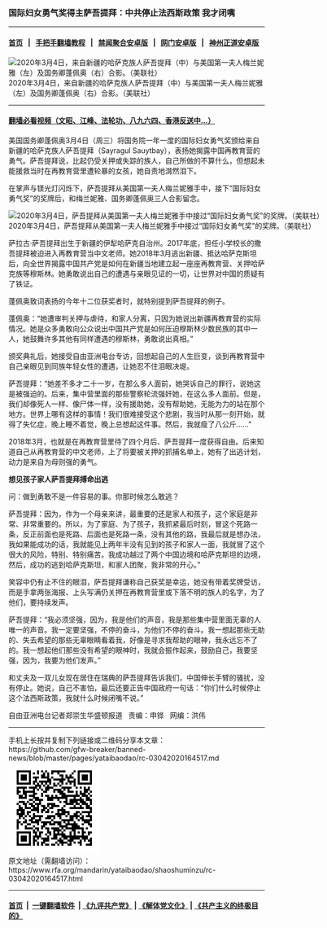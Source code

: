 ### 国际妇女勇气奖得主萨吾提拜：中共停止法西斯政策  我才闭嘴
------------------------

#### [首页](https://github.com/gfw-breaker/banned-news/blob/master/README.md) &nbsp;&nbsp;|&nbsp;&nbsp; [手把手翻墙教程](https://github.com/gfw-breaker/guides/wiki) &nbsp;&nbsp;|&nbsp;&nbsp; [禁闻聚合安卓版](https://github.com/gfw-breaker/bn-android) &nbsp;&nbsp;|&nbsp;&nbsp; [网门安卓版](https://github.com/oGate2/oGate) &nbsp;&nbsp;|&nbsp;&nbsp; [神州正道安卓版](https://github.com/SzzdOgate/update) 



<div id="headerimg">
 <img alt="2020年3月4日，来自新疆的哈萨克族人萨吾提拜（中）与美国第一夫人梅兰妮雅（左）及国务卿蓬佩奥（右）合影。（美联社）" src="https://www.rfa.org/mandarin/yataibaodao/shaoshuminzu/rc-03042020164517.html/0304y.jpg/@@images/eec10ed5-3195-4d0c-822f-d61a9b034a22.jpeg" title="2020年3月4日，来自新疆的哈萨克族人萨吾提拜（中）与美国第一夫人梅兰妮雅（左）及国务卿蓬佩奥（右）合影。（美联社）"/>
 <div id="headerimgcontents">
  <div id="headerimgcaption">
   <span>
    2020年3月4日，来自新疆的哈萨克族人萨吾提拜（中）与美国第一夫人梅兰妮雅（左）及国务卿蓬佩奥（右）合影。（美联社）
   </span>
   <!-- zoomattribute -->
  </div>
  <!-- headerimgcaption -->
 </div>
 <!-- headerimagecontents -->
</div>

<hr/>


#### [翻墙必看视频（文昭、江峰、法轮功、八九六四、香港反送中...）](https://github.com/gfw-breaker/banned-news/blob/master/pages/link3.md)

<div id="storytext">
 <div>
  <div class="slot_header">
  </div>
 </div>
 <p>
  美国国务卿蓬佩奥3月4日（周三）将国务院一年一度的国际妇女勇气奖颁给来自新疆的哈萨克族人萨吾提拜（Sayragul Sauytbay），表扬她揭露中国再教育营的勇气。萨吾提拜说，比起仍受关押或失踪的族人，自己所做的不算什么，但想起未能援救当时在再教育营里遭轮暴的女孩，她自责地潸然泪下。
 </p>
 <p>
  在掌声与镁光灯闪烁下，萨吾提拜从美国第一夫人梅兰妮雅手中，接下“国际妇女勇气奖”的奖牌后，和梅兰妮雅、国务卿蓬佩奥三人合影留念。
 </p>
 <p>
  <div class="image-inline captioned" style="width:680px;">
   <div style="width:680px;">
    <img alt="2020年3月4日，萨吾提拜从美国第一夫人梅兰妮雅手中接过“国际妇女勇气奖”的奖牌。（美联社）" src="https://www.rfa.org/mandarin/yataibaodao/shaoshuminzu/rc-03042020164517.html/0304z.jpg" title="2020年3月4日，萨吾提拜从美国第一夫人梅兰妮雅手中接过“国际妇女勇气奖”的奖牌。（美联社）"/>
   </div>
   <div class="image-caption">
    <span style="width:680px;">
     2020年3月4日，萨吾提拜从美国第一夫人梅兰妮雅手中接过“国际妇女勇气奖”的奖牌。（美联社）
    </span>
    <span class="copyright">
    </span>
   </div>
  </div>
 </p>
 <p>
  萨拉古·萨吾提拜出生于新疆的伊犁哈萨克自治州。2017年底，担任小学校长的撒吾提拜被迫进入再教育营当中文老师。她2018年3月逃出新疆、抵达哈萨克斯坦后，向全世界揭露中国共产党是如何在新疆当地建立起一座座再教育营、关押哈萨克族等穆斯林。她勇敢说出自己的遭遇与亲眼见证的一切，让世界对中国的质疑有了铁证。
 </p>
 <p>
  蓬佩奥致词表扬的今年十二位获奖者时，就特别提到萨吾提拜的例子。
 </p>
 <p>
  蓬佩奥：“她遭审判关押与虐待，和家人分离，只因为她说出新疆再教育营的实际情况。她是众多勇敢向公众说出中国共产党是如何压迫穆斯林少数民族的其中一人，她鼓舞许多其他有同样遭遇的穆斯林，勇敢说出真相。”
 </p>
 <p>
  颁奖典礼后，她接受自由亚洲电台专访，回想起自己的人生巨变，谈到再教育营中自己亲眼见到同族年轻女性的遭遇，让她忍不住泪眼决堤。
 </p>
 <p>
  萨吾提拜：“她差不多才二十一岁，在那么多人面前，她哭诉自己的罪行，说她这是被强迫的。后来，集中营里面的那些警察轮流强奸她，在这么多人面前。但是，我们却像死人一样、像尸体一样，没有援助她，没有帮助她，无能为力的站在那个地方。世界上哪有这样的事情！我们很难接受这个悲剧，我当时从那一刻开始，就得了失忆症，晚上睡不着觉，晚上总想起这件事。然后，我就瘦了八公斤……”
 </p>
 <p>
  2018年3月，也就是在再教育营里待了四个月后、萨吾提拜一度获得自由。后来知道自己从再教育营的中文老师，上了将要被关押的抓捕名单上，她有了出逃计划，动力是来自为母则强的勇气。
 </p>
 <p>
 </p>
 <p>
 </p>
 <p>
  <b>
   想见孩子家人萨吾提拜搏命出逃
  </b>
  <b>
  </b>
  <b>
  </b>
 </p>
 <p>
  问：做到勇敢不是一件容易的事。你那时候怎么敢逃？
 </p>
 <p>
  萨吾提拜：因为，作为一个母亲来讲，最重要的还是家人和孩子，这个家庭是非常、非常重要的。所以，为了家庭、为了孩子，我抓紧最后时刻，冒这个死路一条，反正前面也是死路、后面也是死路一条，没有其他的路，我最后就是想办法，我如果能成功的话，我就能见上两年半没有见到的孩子和家人一面，我就冒了这个很大的风险，特别、特别痛苦。我成功越过了两个中国边境和哈萨克斯坦的边境，然后，成功的逃到哈萨克斯坦，和家人团聚，我非常的开心。”
 </p>
 <p>
  笑容中仍有止不住的眼泪，萨吾提拜谦称自己获奖是幸运，她没有带着奖牌受访，而是手拿两张海报、上头写满仍关押在再教育营里或下落不明的族人的名字，为了他们，要持续发声。
 </p>
 <p>
  萨吾提拜：“我必须坚强，因为，我是他们的声音，我是那些集中营里面无辜的人唯一的声音。我一定要坚强，不停的奋斗，为他们不停的奋斗。我一想起那些无助的、失去希望的那些无辜眼睛看着我，好像是寻求我帮助的眼神，我永远忘不了的。我一想起他们那些没有希望的眼神时，我就会振作起来，鼓励自己，我要坚强，因为，我要为他们发声。”
 </p>
 <p>
  和丈夫及一双儿女现在居住在瑞典的萨吾提拜告诉我们，中国伸长手臂的骚扰，没有停止。她说，自己不害怕，最后还要正告中国政府一句话：“你们什么时候停止这个法西斯政策，我就什么时候闭嘴不说。”
 </p>
 <p>
 </p>
 <p>
  自由亚洲电台记者郑崇生华盛顿报道   责编：申铧   网编：洪伟
 </p>
</div>

<hr/>
手机上长按并复制下列链接或二维码分享本文章：<br/>
https://github.com/gfw-breaker/banned-news/blob/master/pages/yataibaodao/rc-03042020164517.md <br/>
<a href='https://github.com/gfw-breaker/banned-news/blob/master/pages/yataibaodao/rc-03042020164517.md'><img src='https://github.com/gfw-breaker/banned-news/blob/master/pages/yataibaodao/rc-03042020164517.md.png'/></a> <br/>
原文地址（需翻墙访问）：https://www.rfa.org/mandarin/yataibaodao/shaoshuminzu/rc-03042020164517.html


------------------------
#### [首页](https://github.com/gfw-breaker/banned-news/blob/master/README.md) &nbsp;|&nbsp; [一键翻墙软件](https://github.com/gfw-breaker/nogfw/blob/master/README.md) &nbsp;| [《九评共产党》](https://github.com/gfw-breaker/9ping.md/blob/master/README.md#九评之一评共产党是什么) | [《解体党文化》](https://github.com/gfw-breaker/jtdwh.md/blob/master/README.md) | [《共产主义的终极目的》](https://github.com/gfw-breaker/gczydzjmd.md/blob/master/README.md)


<img src='http://gfw-breaker.win/banned-news/pages/yataibaodao/rc-03042020164517.md' width='0px' height='0px'/>